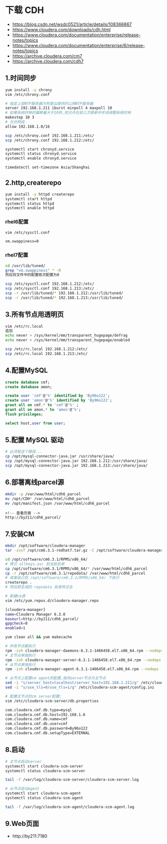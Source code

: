 # 下载 CDH
- https://blog.csdn.net/wsdc0521/article/details/108366867
- https://www.cloudera.com/downloads/cdh.html
- https://www.cloudera.com/documentation/enterprise/release-notes/topics
- https://www.cloudera.com/documentation/enterprise/6/release-notes/topics
- https://archive.cloudera.com/cm7
- https://archive.cloudera.com/cdh7

## 1.时间同步
```sh
yum install -y chrony
vim /etc/chrony.conf

# 指定上层NTP服务器为阿里云提供的公网NTP服务器
server 192.168.1.211 iburst minpoll 4 maxpoll 10
# 如果系统时钟的偏移量大于10秒,则允许在前三次更新中步进调整系统时钟
makestep 10 3
# 允许网段
allow 192.168.1.0/16

scp /etc/chrony.conf 192.168.1.211:/etc/
scp /etc/chrony.conf 192.168.1.212:/etc/

systemctl start chronyd.service
systemctl status chronyd.service
systemctl enable chronyd.service

timedatectl set-timezone Asia/Shanghai
```
## 2.http,createrepo
```sh
yum install -y httpd createrepo
systemctl start httpd
systemctl status httpd
systemctl enable httpd
```
### rhel6配置
```sh
vim /etc/sysctl.conf

vm.swappiness=0
```
### rhel7配置
```sh
cd /usr/lib/tuned/
grep "vm.swappiness" * -R
然后将文件中的配置依次配置为0

scp /etc/sysctl.conf 192.168.1.212:/etc/
scp /etc/sysctl.conf 192.168.1.213:/etc/
scp -r /usr/lib/tuned/* 192.168.1.212:/usr/lib/tuned/
scp -r /usr/lib/tuned/* 192.168.1.213:/usr/lib/tuned/
```
## 3.所有节点用透明页
```sh
vim /etc/rc.local 
追加
echo never > /sys/kernel/mm/transparent_hugepage/defrag
echo never > /sys/kernel/mm/transparent_hugepage/enabled

scp /etc/rc.local 192.168.1.212:/etc/
scp /etc/rc.local 192.168.1.213:/etc/
```
## 4.配置MySQL
```sql
create database cmf;
create database amon;

create user 'cmf'@'%' identified by 'By96o122'; 
create user 'amon'@'%' identified by 'By96o122'; 
grant all on cmf.* to 'cmf'@'%' ;
grant all on amon.* to 'amon'@'%';
flush privileges;

select host,user from user;
```
## 5.配置 MySQL 驱动
```sh
# 必须是这个路径...
cp /opt/mysql-connector-java.jar /usr/share/java/
scp /opt/mysql-connector-java.jar 192.168.1.212:/usr/share/java/
scp /opt/mysql-connector-java.jar 192.168.1.213:/usr/share/java/
```
## 6.部署离线parcel源
```sh
mkdir -p /var/www/html/cdh6_parcel
mv /opt/CDH* /var/www/html/cdh6_parcel
mv /opt/manifest.json /var/www/html/cdh6_parcel
```
```http
<!-- 查看页面 -->
http://by211/cdh6_parcel/
```
## 7.安装CM
```sh
mkdir /opt/software/cloudera-manager
tar -zvxf /opt/cm6.3.1-redhat7.tar.gz -C /opt/software/cloudera-manager

cd /opt/software/cm6.3.1/RPMS/x86_64/
# 拷贝 allkeys.asc 到当前目录
cp /opt/software/cm6.3.1/RPMS/x86_64/* /var/www/html/cdh6_parcel
cp -r /opt/software/cm6.3.1/repodata/ /var/www/html/cdh6_parcel
# 或者自己在 /opt/software/cm6.3.1/RPMS/x86_64/ 下执行
createrepo .
# 然后把生成的 repodata 目录传过去

# 新建cm源
vim /etc/yum.repos.d/cloudera-manager.repo

[cloudera-manager]
name=Cloudera Manager 6.3.0
baseurl=http://by211/cdh6_parcel/
gpgcheck=0
enabled=1

yum clean all && yum makecache

# 所有节点都执行
rpm -ivh cloudera-manager-daemons-6.3.1-1466458.el7.x86_64.rpm --nodeps --force
# 主节点单独执行 
rpm -ivh cloudera-manager-server-6.3.1-1466458.el7.x86_64.rpm --nodeps --force 
# 从节点单独执行
rpm -ivh cloudera-manager-agent-6.3.1-1466458.el7.x86_64.rpm --nodeps --force

# 从节点上配置cm agent的配置,指向server节点为主节点
sed -i "s/server_host=localhost/server_host=192.168.1.211/g" /etc/cloudera-scm-agent/config.ini
sed -i "s/use_tls=0/use_tls=1/g" /etc/cloudera-scm-agent/config.ini

# 配置主节点的cm server配置:
vim /etc/cloudera-scm-server/db.properties

com.cloudera.cmf.db.type=mysql
com.cloudera.cmf.db.host=192.168.1.6
com.cloudera.cmf.db.name=cmf
com.cloudera.cmf.db.user=cmf
com.cloudera.cmf.db.password=By96o122
com.cloudera.cmf.db.setupType=EXTERNAL
```
## 8.启动
```sh
# 主节点启动server
systemctl start cloudera-scm-server
systemctl status cloudera-scm-server

tail -f /var/log/cloudera-scm-server/cloudera-scm-server.log

# 从节点启动agent
systemctl start cloudera-scm-agent
systemctl status cloudera-scm-agent

tail -f /var/log/cloudera-scm-agent/cloudera-scm-agent.log
```
## 9.Web页面
- http://by211:7180